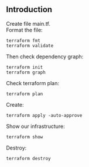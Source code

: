 ## Introduction
Create file main.tf.  
Format the file: 
```
terraform fmt
terraform validate
```
Then check dependency graph:
```
terraform init
terraform graph
```
Check terraform plan:
```
terraform plan
```
Create:
```
terraform apply -auto-approve
```
Show our infrastructure:
```
terraform show
```
Destroy:
```
terraform destroy
```
